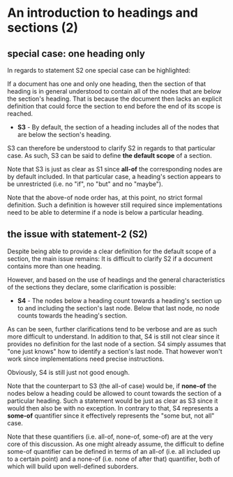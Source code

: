 
<!-- ======================================================================= -->
# An introduction to headings and sections (2)

<!-- ======================================================================= -->
## special case: one heading only

In regards to statement S2 one special case can be highlighted:

If a document has one and only one heading, then the section of that heading is
in general understood to contain all of the nodes that are below the section's
heading. That is because the document then lacks an explicit definition that
could force the section to end before the end of its scope is reached.

- **S3** - By default, the section of a heading includes all of the nodes
  that are below the section's heading.

S3 can therefore be understood to clarify S2 in regards to that particular
case. As such, S3 can be said to define **the default scope** of a section.

Note that S3 is just as clear as S1 since **all-of** the corresponding nodes
are by default included. In that particular case, a heading's section appears
to be unrestricted (i.e. no "if", no "but" and no "maybe").

Note that the above-of node order has, at this point, no strict formal definition.
Such a definition is however still required since implementations need to be
able to determine if a node is below a particular heading.

<!-- ======================================================================= -->
## the issue with statement-2 (S2)

Despite being able to provide a clear definition for the default scope of a
section, the main issue remains: It is difficult to clarify S2 if a document
contains more than one heading.

However, and based on the use of headings and the general characteristics of
the sections they declare, some clarification is possible:

- **S4** - The nodes below a heading count towards a heading's section up to
  and including the section's last node. Below that last node, no node counts
  towards the heading's section.

As can be seen, further clarifications tend to be verbose and are as such
more difficult to understand. In addition to that, S4 is still not clear
since it provides no definition for the last node of a section. S4 simply
assumes that "one just knows" how to identify a section's last node. That
however won't work since implementations need precise instructions.

Obviously, S4 is still just not good enough.

Note that the counterpart to S3 (the all-of case) would be, if **none-of**
the nodes below a heading could be allowed to count towards the section of
a particular heading. Such a statement would be just as clear as S3 since
it would then also be with no exception. In contrary to that, S4 represents
a **some-of** quantifier since it effectively represents the "some but,
not all" case.

Note that these quantifiers (i.e. all-of, none-of, some-of) are at the very
core of this discussion. As one might already assume, the difficult to define
some-of quantifier can be defined in terms of an all-of (i.e. all included
up to a certain point) and a none-of (i.e. none of after that) quantifier,
both of which will build upon well-defined suborders.

